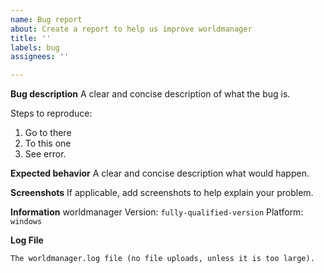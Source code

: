 ```yaml
---
name: Bug report
about: Create a report to help us improve worldmanager
title: ''
labels: bug
assignees: ''

---
```


**Bug description**
A clear and concise description of what the bug is.

Steps to reproduce:
1. Go to there
2. To this one
3. See error.

**Expected behavior**
A clear and concise description what would happen.

**Screenshots**
If applicable, add screenshots to help explain your problem.

**Information**
worldmanager Version: `fully-qualified-version`
Platform: `windows`

**Log File**
```
The worldmanager.log file (no file uploads, unless it is too large).
```
